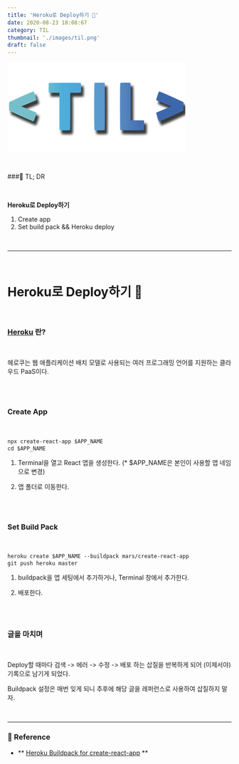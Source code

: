 ```yaml
---
title: 'Heroku로 Deploy하기 👷'
date: 2020-08-23 18:08:67
category: TIL
thumbnail: './images/til.png'
draft: false
---
```


![](./images/til.png)

<br />

###🤦 TL; DR

<br />

**Heroku로 Deploy하기** 
  1) Create app 
  2) Set build pack && Heroku deploy

<br />

---

<br />

# Heroku로 Deploy하기 👷

<br />



### [Heroku](https://devcenter.heroku.com/) 란?

<br />

헤로쿠는 웹 애플리케이션 배치 모델로 사용되는 여러 프로그래밍 언어를 지원하는 클라우드 PaaS이다.

<br />
<br />

### Create App 

<br />

```
npx create-react-app $APP_NAME
cd $APP_NAME
```

1) Terminal을 열고 React 앱을 생성한다. (* $APP_NAME은 본인이 사용할 앱 네임으로 변경)

2) 앱 폴더로 이동한다.

<br />
<br />

### Set Build Pack

<br />

```
heroku create $APP_NAME --buildpack mars/create-react-app
git push heroku master
```

1) buildpack을 앱 세팅에서 추가하거나, Terminal 창에서 추가한다.

2) 배포한다.

<br />
<br />

### 글을 마치며

<br />

Deploy할 때마다 검색 -> 에러 -> 수정 -> 배포 하는 삽질을 반복하게 되어 (이제서야) 기록으로 남기게 되었다.

Buildpack 설정은 매번 잊게 되니 추후에 해당 글을 레퍼런스로 사용하여 삽질하지 말자.

<br />

---

### 🔗 Reference

- ** [Heroku Buildpack for create-react-app](https://elements.heroku.com/buildpacks/mars/create-react-app-buildpack) **

